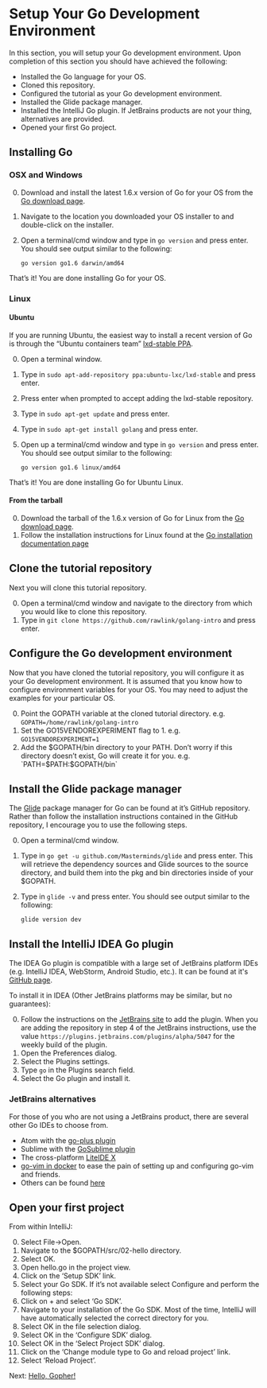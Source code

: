 # Setup Your Go Development Environment

In this section, you will setup your Go development environment. Upon completion of this section you should have achieved the following:

* Installed the Go language for your OS.
* Cloned this repository.
* Configured the tutorial as your Go development environment.
* Installed the Glide package manager.
* Installed the IntelliJ Go plugin. If JetBrains products are not your thing, alternatives are provided.
* Opened your first Go project.

## Installing Go

### OSX and Windows

0. Download and install the latest 1.6.x version of Go for your OS from the [Go download page](https://golang.org/dl/).
0. Navigate to the location you downloaded your OS installer to and double-click on the installer.
0. Open a terminal/cmd window and type in `go version` and press enter. You should see output similar to the following:

   `go version go1.6 darwin/amd64`

That’s it! You are done installing Go for your OS.

### Linux

#### Ubuntu

If you are running Ubuntu, the easiest way to install a recent version of Go is through the “Ubuntu containers team” [lxd-stable PPA](https://launchpad.net/~ubuntu-lxc/+archive/ubuntu/lxd-stable).

0. Open a terminal window.
0. Type in `sudo apt-add-repository ppa:ubuntu-lxc/lxd-stable` and press enter.
0. Press enter when prompted to accept adding the lxd-stable repository.
0. Type in `sudo apt-get update` and press enter.
0. Type in `sudo apt-get install golang` and press enter.
0. Open up a terminal/cmd window and type in `go version` and press enter. You should see output similar to the following:

   `go version go1.6 linux/amd64`

That’s it! You are done installing Go for Ubuntu Linux.

#### From the tarball

0. Download the tarball of the 1.6.x version of Go for Linux from the [Go download page](https://golang.org/dl/).
0. Follow the installation instructions for Linux found at the [Go installation documentation page](https://golang.org/doc/install)

## Clone the tutorial repository

Next you will clone this tutorial repository.

0. Open a terminal/cmd window and navigate to the directory from which you would like to clone this repository.
0. Type in `git clone https://github.com/rawlink/golang-intro` and press enter.

## Configure the Go development environment

Now that you have cloned the tutorial repository, you will configure it as your Go development environment. It is assumed that you know how to configure environment variables for your OS. You may need to adjust the examples for your particular OS.

0. Point the GOPATH variable at the cloned tutorial directory. e.g. `GOPATH=/home/rawlink/golang-intro`
0. Set the GO15VENDOREXPERIMENT flag to 1. e.g. `GO15VENDOREXPERIMENT=1`
0. Add the $GOPATH/bin directory to your PATH. Don’t worry if this directory doesn’t exist, Go will create it for you. e.g. `PATH=$PATH:$GOPATH/bin`

## Install the Glide package manager

The [Glide](https://github.com/Masterminds/glide) package manager for Go can be found at it’s GitHub repository. Rather than follow the installation instructions contained in the GitHub repository, I encourage you to use the following steps.

0. Open a terminal/cmd window.
0. Type in `go get -u github.com/Masterminds/glide` and press enter. This will retrieve the dependency sources and Glide sources to the source directory, and build them into the pkg and bin directories inside of your $GOPATH.
0. Type in `glide -v` and press enter. You should see output similar to the following:

   `glide version dev`

## Install the IntelliJ IDEA Go plugin

The IDEA Go plugin is compatible with a large set of JetBrains platform IDEs (e.g. IntelliJ IDEA, WebStorm, Android Studio, etc.). It can be found at it's [GitHub page](https://github.com/go-lang-plugin-org/go-lang-idea-plugin).

To install it in IDEA (Other JetBrains platforms may be similar, but no guarantees):

0. Follow the instructions on the [JetBrains site](https://www.jetbrains.com/help/idea/2016.1/managing-enterprise-plugin-repositories.html?origin=old_help) to add the plugin. When you are adding the repository in step 4 of the JetBrains instructions, use the value `https://plugins.jetbrains.com/plugins/alpha/5047` for the weekly build of the plugin.
0. Open the Preferences dialog.
0. Select the Plugins settings.
0. Type `go` in the Plugins search field.
0. Select the Go plugin and install it.

### JetBrains alternatives

For those of you who are not using a JetBrains product, there are several other Go IDEs to choose from.

* Atom with the [go-plus plugin](https://github.com/joefitzgerald/go-plus)
* Sublime with the [GoSublime plugin](https://github.com/DisposaBoy/GoSublime)
* The cross-platform [LiteIDE X](https://github.com/visualfc/liteide)
* [go-vim in docker](https://hub.docker.com/r/mbrt/golang-vim-dev) to ease the pain of setting up and configuring go-vim and friends.
* Others can be found [here](https://github.com/golang/go/wiki/IDEsAndTextEditorPlugins)

## Open your first project

From within IntelliJ:

0. Select File->Open.
0. Navigate to the $GOPATH/src/02-hello directory.
0. Select OK.
0. Open hello.go in the project view.
0. Click on the ‘Setup SDK’ link.
0. Select your Go SDK. If it’s not available select Configure and perform the following steps:
  0. Click on + and select ‘Go SDK’.
  0. Navigate to your installation of the Go SDK. Most of the time, IntelliJ will have automatically selected the correct directory for you.
  0. Select OK in the file selection dialog.
  0. Select OK in the ‘Configure SDK’ dialog.
0. Select OK in the ‘Select Project SDK’ dialog.
0. Click on the ‘Change module type to Go and reload project’ link.
0. Select ‘Reload Project’.

Next: [Hello, Gopher!](../02-hello)
